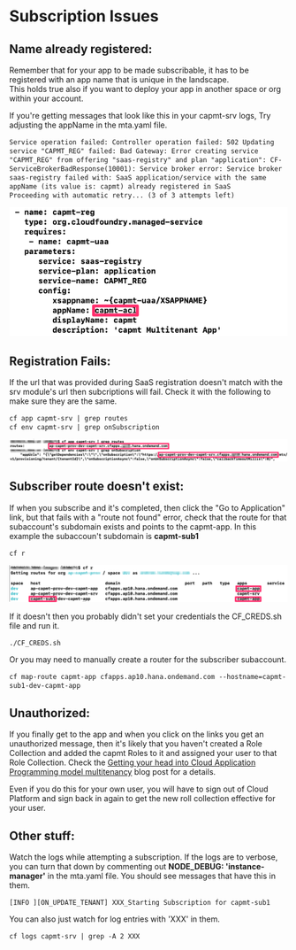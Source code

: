 # Subscription Issues

## Name already registered:

Remember that for your app to be made subscribable, it has to be registered with an app name that is unique in the landscape.  
This holds true also if you want to deploy your app in another space or org within your account.

If you're getting messages that look like this in your capmt-srv logs, Try adjusting the appName in the mta.yaml file.

```
Service operation failed: Controller operation failed: 502 Updating service "CAPMT_REG" failed: Bad Gateway: Error creating service "CAPMT_REG" from offering "saas-registry" and plan "application": CF-ServiceBrokerBadResponse(10001): Service broker error: Service broker saas-registry failed with: SaaS application/service with the same appName (its value is: capmt) already registered in SaaS 
Proceeding with automatic retry... (3 of 3 attempts left)
```
![appName](images/2E731498-07B8-4B67-8BD9-F2C5B092E29B.png)

## Registration Fails:

If the url that was provided during SaaS registration doesn't match with the srv module's url then subcriptions will fail.  Check it with the following to make sure they are the same.
```
cf app capmt-srv | grep routes
cf env capmt-srv | grep onSubscription
```
![capmt-srv](images/23F114A1-56BD-4A66-927F-8135CD07DFEB.png)


## Subscriber route doesn't exist:

If when you subscribe and it's completed, then click the "Go to Application" link, but that fails with a "route not found" error, check that the route for that subaccount's subdomain exists and points to the capmt-app.  In this example the subaccoun't subdomain is **capmt-sub1**

```
cf r
```
![route](images/3DD05C3C-13A5-4188-8C7E-C66CD421A675.png)

If it doesn't then you probably didn't set your credentials the CF_CREDS.sh file and run it.

```
./CF_CREDS.sh
```

Or you may need to manually create a router for the subscriber subaccount.
```
cf map-route capmt-app cfapps.ap10.hana.ondemand.com --hostname=capmt-sub1-dev-capmt-app
```
## Unauthorized:

If you finally get to the app and when you click on the links you get an unauthorized message, then it's likely that you haven't created a Role Collection and added the capmt Roles to it and assigned your user to that Role Collection.  Check the [Getting your head into Cloud Application Programming model multitenancy](https://blogs.sap.com/2020/08/20/getting-your-head-into-cloud-application-programming-model-multitenancy/) blog post for a details.

Even if you do this for your own user, you will have to sign out of Cloud Platform and sign back in again to get the new roll collection effective for your user.

## Other stuff:

Watch the logs while attempting a subscription.  If the logs are to verbose, you can turn that down by commenting out **NODE_DEBUG: 'instance-manager'** in the mta.yaml file.  You should see messages that have this in them.
```
[INFO ][ON_UPDATE_TENANT] XXX_Starting Subscription for capmt-sub1
```
You can also just watch for log entries with 'XXX' in them.
```
cf logs capmt-srv | grep -A 2 XXX
```



